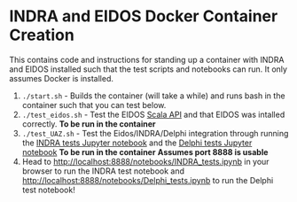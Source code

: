 # INDRA and EIDOS Docker Container Creation
This contains code and instructions for standing up a container with INDRA and EIDOS installed such that the test scripts and notebooks can run.  It only assumes Docker is installed.


1. `./start.sh` - Builds the container (will take a while) and runs bash in the container such that you can test below.
2. `./test_eidos.sh` - Test the EIDOS [Scala API](https://github.com/WorldModelers/Integration/blob/master/Reports/Eidos-Setup-Report.md#scala-api) and that EIDOS was intalled correctly. **To be run in the container**
3. `./test_UAZ.sh` - Test the Eidos/INDRA/Delphi integration through running the [INDRA tests Jupyter notebook](https://github.com/WorldModelers/Integration/blob/master/Notebooks/INDRA_tests.ipynb) and the [Delphi tests Jupyter notebook](https://github.com/WorldModelers/Integration/blob/master/Notebooks/Delphi_tests.ipynb) **To be run in the container** **Assumes port 8888 is usable**
4.  Head to [http://localhost:8888/notebooks/INDRA_tests.ipynb](http://localhost:8888/notebooks/INDRA_tests.ipynb) in your browser to run the INDRA test notebook and [http://localhost:8888/notebooks/Delphi_tests.ipynb](http://localhost:8888/notebooks/Delphi_tests.ipynb) to run the Delphi test notebook!